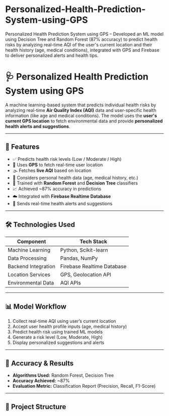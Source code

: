 # Personalized-Health-Prediction-System-using-GPS
 Personalized Health Prediction System using GPS – Developed an ML model using Decision Tree and Random Forest (87% accuracy) to predict health risks by analyzing real-time AQI of the user's current location and their health history (age, medical conditions), integrated with GPS and Firebase to deliver personalized alerts and health tips.
# 🩺 Personalized Health Prediction System using GPS

A machine learning-based system that predicts individual health risks by analyzing real-time **Air Quality Index (AQI)** data and user-specific health information (like age and medical conditions). The model uses the **user's current GPS location** to fetch environmental data and provide **personalized health alerts and suggestions**.

---

## 🚀 Features

- ✅ Predicts health risk levels (Low / Moderate / High)
- 📍 Uses **GPS** to fetch real-time user location
- 🌫️ Fetches **live AQI** based on location
- 🧬 Considers personal health data (age, medical history, etc.)
- 🤖 Trained with **Random Forest** and **Decision Tree** classifiers
- 📈 Achieved ~87% accuracy in predictions
- ☁️ Integrated with **Firebase Realtime Database**
- 🔔 Sends real-time health alerts and suggestions

---

## 🛠️ Technologies Used

| Component              | Tech Stack                         |
|------------------------|------------------------------------|
| Machine Learning       | Python, Scikit-learn               |
| Data Processing        | Pandas, NumPy                      |
| Backend Integration    | Firebase Realtime Database         |
| Location Services      | GPS, Geolocation API               |
| Environmental Data     | AQI APIs                           |

---

## 📊 Model Workflow

1. Collect real-time AQI using user’s current location
2. Accept user health profile inputs (age, medical history)
3. Predict health risk using trained ML models
4. Generate a risk level (Low, Moderate, High)
5. Display personalized suggestions and alerts

---

## 🧪 Accuracy & Results

- **Algorithms Used:** Random Forest, Decision Tree
- **Accuracy Achieved:** ~87%
- **Evaluation Metric:** Classification Report (Precision, Recall, F1-Score)

---

## 📁 Project Structure

